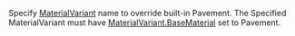 Specify [MaterialVariant](https://create.roblox.com/docs/reference/engine/classes/MaterialVariant) name to override built-in
Pavement. The Specified MaterialVariant must have
[MaterialVariant.BaseMaterial](https://create.roblox.com/docs/reference/engine/classes/MaterialVariant#BaseMaterial) set to Pavement.